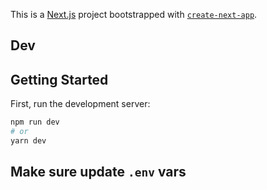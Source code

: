 This is a [Next.js](https://nextjs.org/) project bootstrapped with [`create-next-app`](https://github.com/vercel/next.js/tree/canary/packages/create-next-app).

## Dev ##

## Getting Started

First, run the development server:

```bash
npm run dev
# or
yarn dev
```

## Make sure update `.env` vars
